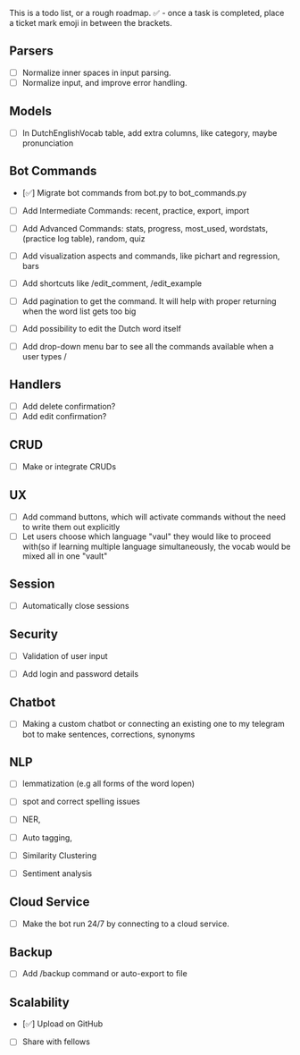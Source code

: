 This is a todo list, or a rough roadmap.
✅ - once a task is completed, place a ticket mark emoji in between the brackets.

## Parsers 
- [ ] Normalize inner spaces in input parsing. 
- [ ] Normalize input, and improve error handling.

## Models
- [ ] In DutchEnglishVocab table, add extra columns, like category, maybe pronunciation

## Bot Commands 
- [✅] Migrate bot commands from bot.py to bot_commands.py
- [ ] Add Intermediate Commands:  recent, practice, export, import
- [ ] Add Advanced Commands: stats, progress, most_used, wordstats, (practice log table), random, quiz
- [ ] Add visualization aspects and commands, like pichart and regression, bars
- [ ] Add shortcuts like /edit_comment, /edit_example
- [ ] Add pagination to get the command. It will help with proper returning when the word list gets too big
- [ ] Add possibility to edit the Dutch word itself
- [ ] Add drop-down menu bar to see all the commands available when a user types /


## Handlers
- [ ] Add delete confirmation?  
- [ ] Add edit confirmation?

## CRUD
- [ ] Make or integrate CRUDs

## UX
- [ ] Add command buttons, which will activate commands without the need to write them out explicitly
- [ ] Let users choose which language "vaul" they would like to proceed with(so if learning multiple language simultaneously, the vocab would be mixed all in one "vault"

## Session
- [ ] Automatically close sessions

## Security 
- [ ] Validation of user input
- [ ] Add login and password details
 

## Chatbot
- [ ] Making a custom chatbot or connecting an existing one to my telegram bot to make sentences, corrections, synonyms

## NLP
- [ ] lemmatization (e.g all forms of the word lopen)
- [ ] spot and correct spelling issues 
- [ ] NER, 
- [ ] Auto tagging,
- [ ] Similarity Clustering
- [ ] Sentiment analysis


## Cloud Service
- [ ] Make the bot run 24/7 by connecting to a cloud service.

## Backup
- [ ] Add /backup command or auto-export to file

## Scalability
- [✅] Upload on GitHub
- [ ] Share with fellows
